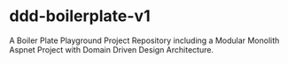 # ddd-boilerplate-v1
A Boiler Plate Playground Project Repository including a Modular Monolith Aspnet Project with Domain Driven Design Architecture.
